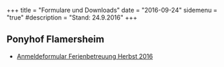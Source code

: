 +++
title = "Formulare und Downloads" 
date = "2016-09-24" 
sidemenu = "true" 
#description = "Stand: 24.9.2016"
+++

## Ponyhof Flamersheim

- [Anmeldeformular Ferienbetreuung Herbst 2016](/downloads/ferienbetreuung-herbst-2016.pdf)


